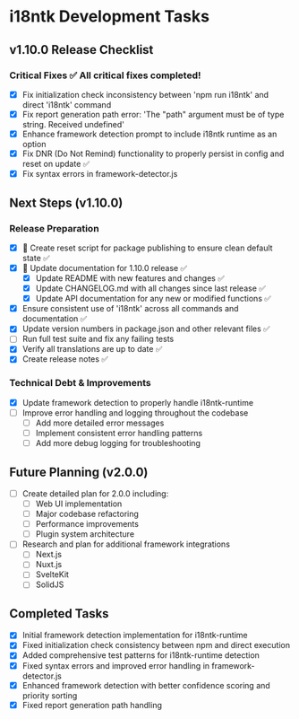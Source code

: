 # i18ntk Development Tasks

## v1.10.0 Release Checklist

### Critical Fixes ✅ All critical fixes completed!
- [x] Fix initialization check inconsistency between 'npm run i18ntk' and direct 'i18ntk' command
- [x] Fix report generation path error: 'The "path" argument must be of type string. Received undefined'
- [x] Enhance framework detection prompt to include i18ntk runtime as an option
- [x] Fix DNR (Do Not Remind) functionality to properly persist in config and reset on update ✅
- [x] Fix syntax errors in framework-detector.js

## Next Steps (v1.10.0)

### Release Preparation
- [x] 🚀 Create reset script for package publishing to ensure clean default state ✅
- [x] 📝 Update documentation for 1.10.0 release ✅
  - [x] Update README with new features and changes ✅
  - [x] Update CHANGELOG.md with all changes since last release ✅
  - [x] Update API documentation for any new or modified functions ✅
- [x] Ensure consistent use of 'i18ntk' across all commands and documentation ✅
- [x] Update version numbers in package.json and other relevant files ✅
- [ ] Run full test suite and fix any failing tests
- [x] Verify all translations are up to date ✅
- [x] Create release notes ✅

### Technical Debt & Improvements
- [x] Update framework detection to properly handle i18ntk-runtime
- [ ] Improve error handling and logging throughout the codebase
  - [ ] Add more detailed error messages
  - [ ] Implement consistent error handling patterns
  - [ ] Add more debug logging for troubleshooting

## Future Planning (v2.0.0)
- [ ] Create detailed plan for 2.0.0 including:
  - [ ] Web UI implementation
  - [ ] Major codebase refactoring
  - [ ] Performance improvements
  - [ ] Plugin system architecture
- [ ] Research and plan for additional framework integrations
  - [ ] Next.js
  - [ ] Nuxt.js
  - [ ] SvelteKit
  - [ ] SolidJS

## Completed Tasks
- [x] Initial framework detection implementation for i18ntk-runtime
- [x] Fixed initialization check consistency between npm and direct execution
- [x] Added comprehensive test patterns for i18ntk-runtime detection
- [x] Fixed syntax errors and improved error handling in framework-detector.js
- [x] Enhanced framework detection with better confidence scoring and priority sorting
- [x] Fixed report generation path handling
